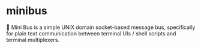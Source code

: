# minibus
🚐 Mini Bus is a simple UNIX domain socket-based message bus, specifically for plain text communication between terminal UIs / shell scripts and terminal multiplexers.
